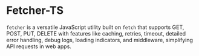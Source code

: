 # Fetcher-TS
`fetcher` is a versatile JavaScript utility built on `fetch` that supports GET, POST, PUT, DELETE with features like caching, retries, timeout, detailed error handling, debug logs, loading indicators, and middleware, simplifying API requests in web apps.
